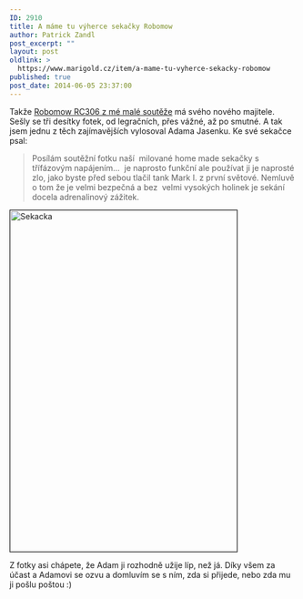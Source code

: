 ```yaml
---
ID: 2910
title: A máme tu výherce sekačky Robomow
author: Patrick Zandl
post_excerpt: ""
layout: post
oldlink: >
  https://www.marigold.cz/item/a-mame-tu-vyherce-sekacky-robomow
published: true
post_date: 2014-06-05 23:37:00
---
```

<p>Takže <a href="http://www.marigold.cz/item/roboticka-sekacka-robomow-jak-dobre-poslouzi-na-zahrade">Robomow RC306 z mé malé soutěže</a> má svého nového majitele. Sešly se tři desítky fotek, od legračních, přes vážné, až po smutné. A tak jsem jednu z těch zajímavějších vylosoval Adama Jasenku. Ke své sekačce psal: </p>


<blockquote>Posílám soutěžní fotku naší  milované home made sekačky s třífázovým napájením...  je naprosto funkční ale používat ji je naprosté zlo, jako byste před sebou tlačil tank Mark I. z první světové. Nemluvě o tom že je velmi bezpečná a bez  velmi vysokých holinek je sekání docela adrenalinový zážitek.</blockquote>

<img title="sekacka.JPG" src="http://www.marigold.cz/wp-content/uploads/sekacka.jpg" alt="Sekacka" width="399" height="600" border="1" />

Z fotky asi chápete, že Adam ji rozhodně užije líp, než já. Díky všem za účast a Adamovi se ozvu a domluvím se s ním, zda si přijede, nebo zda mu ji pošlu poštou :)